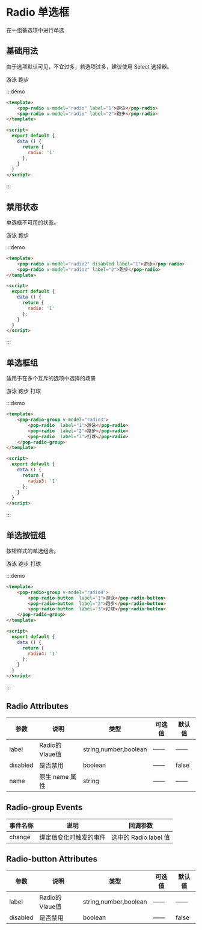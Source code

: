 <script>
  module.exports = {
    data() {
      return {
        radio: '1',
        radio2: '1',
        radio3: '1',
        radio4: '1'
      };
    }
  };
</script>
# Radio 单选框
在一组备选项中进行单选

## 基础用法
由于选项默认可见，不宜过多，若选项过多，建议使用 Select 选择器。
<div class="demo-block">
    <pop-radio v-model="radio" label="1">游泳</pop-radio>
    <pop-radio v-model="radio" label="2">跑步</pop-radio>
</div>

:::demo 

```html
<template>
    <pop-radio v-model="radio" label="1">游泳</pop-radio>
    <pop-radio v-model="radio" label="2">跑步</pop-radio>
</template>

<script>
  export default {
    data () {
      return {
        radio: '1'
      };
    }
  }
</script>
```
:::

## 禁用状态
单选框不可用的状态。
<div class="demo-block">
    <pop-radio v-model="radio2" disabled label="1">游泳</pop-radio>
    <pop-radio v-model="radio2" label="2">跑步</pop-radio>
</div>

:::demo 

```html
<template>
    <pop-radio v-model="radio2" disabled label="1">游泳</pop-radio>
    <pop-radio v-model="radio2" label="2">跑步</pop-radio>
</template>

<script>
  export default {
    data () {
      return {
        radio: '1'
      };
    }
  }
</script>
```
:::

## 单选框组
适用于在多个互斥的选项中选择的场景
<div class="demo-block">
    <pop-radio-group v-model="radio3">
        <pop-radio  label="1">游泳</pop-radio>
        <pop-radio  label="2">跑步</pop-radio>
        <pop-radio  label="3">打球</pop-radio>
    </pop-radio-group>
</div>

:::demo 

```html
<template>
    <pop-radio-group v-model="radio3">
        <pop-radio  label="1">游泳</pop-radio>
        <pop-radio  label="2">跑步</pop-radio>
        <pop-radio  label="3">打球</pop-radio>
    </pop-radio-group>
</template>

<script>
  export default {
    data () {
      return {
        radio3: '1'
      };
    }
  }
</script>
```
:::

## 单选按钮组
按钮样式的单选组合。
<div class="demo-block">
    <pop-radio-group v-model="radio4">
        <pop-radio-button  label="1">游泳</pop-radio-button>
        <pop-radio-button  label="2">跑步</pop-radio-button>
        <pop-radio-button  label="3">打球</pop-radio-button>
    </pop-radio-group>
</div>

:::demo 

```html
<template>
    <pop-radio-group v-model="radio4">
        <pop-radio-button  label="1">游泳</pop-radio-button>
        <pop-radio-button  label="2">跑步</pop-radio-button>
        <pop-radio-button  label="3">打球</pop-radio-button>
    </pop-radio-group>
</template>

<script>
  export default {
    data () {
      return {
        radio4: '1'
      };
    }
  }
</script>
```
:::

## Radio Attributes
| 参数    | 说明           | 类型                   | 可选值 | 默认值 |
| -----   | ----           | ----                  | --     | ----   |
|label    | Radio的Vlaue值 | string,number,boolean | ——     | ——    |
|disabled | 是否禁用       | boolean                | ——     | false |
|name     | 原生 name 属性 | string                 | ——     | ——    |

## Radio-group Events
| 事件名称    | 说明                 | 回调参数              |
| -----      | ----                 | ----                 |
|change      | 绑定值变化时触发的事件 | 选中的 Radio label 值 |

## Radio-button Attributes
| 参数    | 说明           | 类型                   | 可选值 | 默认值 |
| -----   | ----           | ----                  | --     | ----   |
|label    | Radio的Vlaue值 | string,number,boolean | ——     | ——    |
|disabled | 是否禁用       | boolean                | ——     | false |